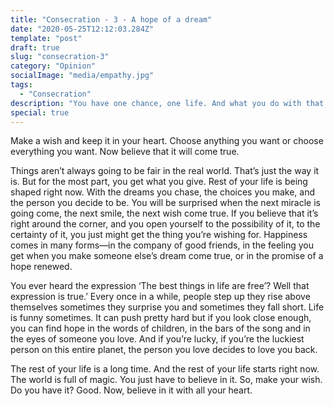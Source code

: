 ```yaml
---
title: "Consecration - 3 - A hope of a dream"
date: "2020-05-25T12:12:03.284Z"
template: "post"
draft: true
slug: "consecration-3"
category: "Opinion"
socialImage: "media/empathy.jpg"
tags:
  - "Consecration"
description: "You have one chance, one life. And what you do with that is up to you."
special: true
---
```


Make a wish and keep it in your heart. Choose anything you want or choose everything you want. Now believe that it will come true.

Things aren’t always going to be fair in the real world. That’s just the way it is. But for the most part, you get what you give. Rest of your life is being shaped right now. With the dreams you chase, the choices you make, and the person you decide to be. You will be surprised when the next miracle is going come, the next smile, the next wish come true. If you believe that it’s right around the corner, and you open yourself to the possibility of it, to the certainty of it, you just might get the thing you’re wishing for. Happiness comes in many forms—in the company of good friends, in the feeling you get when you make someone else’s dream come true, or in the promise of a hope renewed.

You ever heard the expression ‘The best things in life are free’? Well that expression is true.’ Every once in a while, people step up they rise above themselves sometimes they surprise you and sometimes they fall short. Life is funny sometimes. It can push pretty hard but if you look close enough, you can find hope in the words of children, in the bars of the song and in the eyes of someone you love. And if you’re lucky, if you’re the luckiest person on this entire planet, the person you love decides to love you back.

The rest of your life is a long time. And the rest of your life starts right now. The world is full of magic. You just have to believe in it. So, make your wish. Do you have it? Good. Now, believe in it with all your heart.
